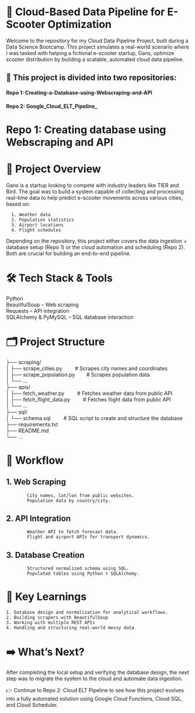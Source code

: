 # 🚀 Cloud-Based Data Pipeline for E-Scooter Optimization
Welcome to the repository for my Cloud Data Pipeline Project, built during a Data Science Bootcamp. This project simulates a real-world scenario where I was tasked with helping a fictional e-scooter startup, Gans, optimize scooter distribution by building a scalable, automated cloud data pipeline.  
## 🔗 This project is divided into two repositories:  
#### Repo 1: Creating-a-Database-using-Webscraping-and-API 
#### Repo 2: Google_Cloud_ELT_Pipeline_

# Repo 1: Creating database using Webscraping and API
# 📌 Project Overview
Gans is a startup looking to compete with industry leaders like TIER and Bird. The goal was to build a system capable of collecting and processing real-time data to help predict e-scooter movements across various cities, based on:

      1. Weather data
      2. Population statistics
      3. Airport locations
      4. Flight schedules

Depending on the repository, this project either covers the data ingestion + database setup (Repo 1) or the cloud automation and scheduling (Repo 2). Both are crucial for building an end-to-end pipeline.

# 🛠️ Tech Stack & Tools
   Python  
   BeautifulSoup – Web scraping  
   Requests – API integration  
   SQLAlchemy & PyMySQL – SQL database interaction  
    
# 🗂️ Project Structure

├── scraping/  
│   ├── scrape_cities.py &nbsp;&nbsp;&nbsp;&nbsp;&nbsp;&nbsp;&nbsp; # Scrapes city names and coordinates  
│   ├── scrape_population.py &nbsp;&nbsp;&nbsp;&nbsp;&nbsp;&nbsp; # Scrapes population data  
│   └── ...  
├── apis/  
│   ├── fetch_weather.py &nbsp;&nbsp;&nbsp;&nbsp;&nbsp;&nbsp;&nbsp; # Fetches weather data from public API  
│   ├── fetch_flight_data.py &nbsp;&nbsp;&nbsp;&nbsp;&nbsp;&nbsp;&nbsp; # Fetches flight data from public API   
│   └── ...   
├── sql/  
│   └── schema.sql &nbsp;&nbsp;&nbsp;&nbsp;&nbsp;&nbsp;&nbsp; # SQL script to create and structure the database   
├── requirements.txt  
├── README.md  
└── ...  

# 🔄 Workflow
## 1. Web Scraping
            City names, lat/lon from public websites.  
            Population data by country/city.

## 2. API Integration
            Weather API to fetch forecast data.
            Flight and airport APIs for transport dynamics.

## 3. Database Creation
            Structured normalized schema using SQL.
            Populated tables using Python + SQLAlchemy.

# 🧠 Key Learnings
    1. Database design and normalization for analytical workflows.
    2. Building scrapers with BeautifulSoup
    3. Working with multiple REST APIs
    4. Handling and structuring real-world messy data

# ➡️ What’s Next?
After completing the local setup and verifying the database design, the next step was to migrate the system to the cloud and automate data ingestion.

👉 Continue to Repo 2: Cloud ELT Pipeline to see how this project evolves into a fully automated solution using Google Cloud Functions, Cloud SQL, and Cloud Scheduler.
